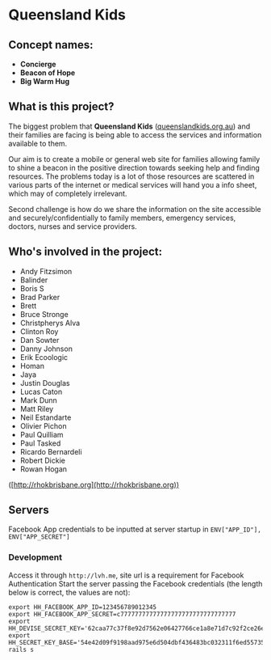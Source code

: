 # Queensland Kids

## Concept names:

* **Concierge**
* **Beacon of Hope**
* **Big Warm Hug**

## What is this project?

The biggest problem that **Queensland Kids** ([queenslandkids.org.au](http://www.queenslandkids.org)) and their families are facing is being able to access the services and information available to them.

Our aim is to create a mobile or general web site for families allowing family to shine a beacon in the positive direction towards seeking help and finding resources. The problems today is a lot of those resources are scattered in various parts of the internet or medical services will hand you a info sheet, which may of completely irrelevant.

Second challenge is how do we share the information on the site accessible and securely/confidentially to family members, emergency services, doctors, nurses and service providers.

## Who's involved in the project:

* Andy Fitzsimon
* Balinder
* Boris S
* Brad Parker
* Brett
* Bruce Stronge
* Christpherys Alva
* Clinton Roy
* Dan Sowter
* Danny Johnson
* Erik Ecoologic
* Homan
* Jaya
* Justin Douglas
* Lucas Caton
* Mark Dunn
* Matt Riley
* Neil Estandarte
* Olivier Pichon
* Paul Quilliam
* Paul Tasked
* Ricardo Bernardeli
* Robert Dickie
* Rowan Hogan

([http://rhokbrisbane.org](http://rhokbrisbane.org))

## Servers

Facebook App credentials to be inputted at server startup in `ENV["APP_ID"], ENV["APP_SECRET"]`

### Development

Access it through `http://lvh.me`, site url is a requirement for Facebook Authentication
Start the server passing the Facebook credentials (the length below is correct, the values are not):

    export HH_FACEBOOK_APP_ID=123456789012345
    export HH_FACEBOOK_APP_SECRET=c77777777777777777777777777777777
    export HH_DEVISE_SECRET_KEY='62caa77c37f8e92d7562e06427766ce1a8e71d7c92f2ce26e46a6f3f035f6a0f197a4be64a33483d79b39d7c675c4ecfc39bbcc12d9631b084e2fc16a4fff18e'
    export HH_SECRET_KEY_BASE='54e42d09f9198aad975e6d504dbf436483bc032311f6ed55735273ce9910f245ed220badddde98cd1926ee02c7e75fad15ac657e5953706fc898622aee8ffcb0'
    rails s
